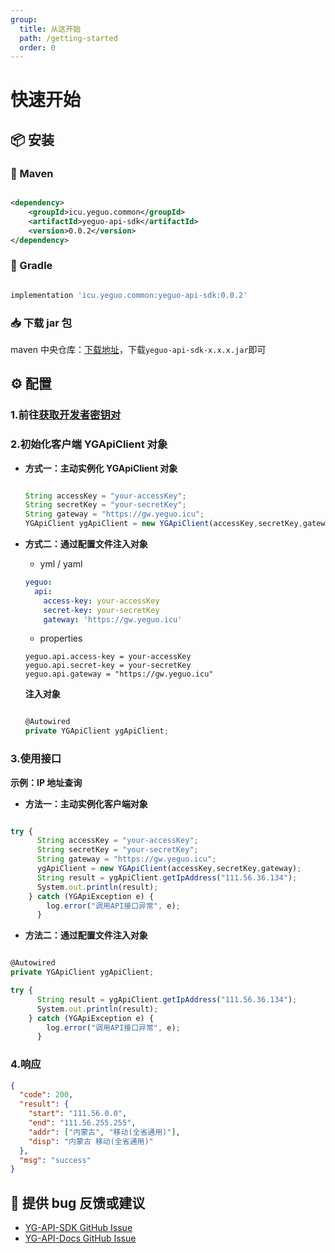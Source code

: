 ```yaml
---
group:
  title: 从这开始
  path: /getting-started
  order: 0
---
```


# 快速开始

## 📦 安装

### 🍋 Maven

```xml

<dependency>
    <groupId>icu.yeguo.common</groupId>
    <artifactId>yeguo-api-sdk</artifactId>
    <version>0.0.2</version>
</dependency>

```

### 🍇 Gradle

```gradle

implementation 'icu.yeguo.common:yeguo-api-sdk:0.0.2'

```

### 📥 下载 jar 包

maven 中央仓库：<a href="https://repo1.maven.org/maven2/icu/yeguo/common/yeguo-api-sdk" target="\_blank" rel="noopener noreferrer">下载地址</a>，下载`yeguo-api-sdk-x.x.x.jar`即可

## ⚙️ 配置

### 1.前往<a href="https://api.yeguo.icu/person" target="_blank" rel="noopener noreferrer">获取开发者密钥对</a>

### 2.初始化客户端 YGApiClient 对象

- **方式一：主动实例化 YGApiClient 对象**

  ```javascript

  String accessKey = "your-accessKey";
  String secretKey = "your-secretKey";
  String gateway = "https://gw.yeguo.icu";
  YGApiClient ygApiClient = new YGApiClient(accessKey,secretKey,gateway);

  ```

- **方式二：通过配置文件注入对象**

  - yml / yaml

  ```yml
  yeguo:
    api:
      access-key: your-accessKey
      secret-key: your-secretKey
      gateway: 'https://gw.yeguo.icu'
  ```

  - properties

  ```properties
  yeguo.api.access-key = your-accessKey
  yeguo.api.secret-key = your-secretKey
  yeguo.api.gateway = "https://gw.yeguo.icu"
  ```

  **注入对象**

  ```javascript

  @Autowired
  private YGApiClient ygApiClient;

  ```

### 3.使用接口

**示例：IP 地址查询**

- **方法一：主动实例化客户端对象**

```javascript

try {
      String accessKey = "your-accessKey";
      String secretKey = "your-secretKey";
      String gateway = "https://gw.yeguo.icu";
      ygApiClient = new YGApiClient(accessKey,secretKey,gateway);
      String result = ygApiClient.getIpAddress("111.56.36.134");
      System.out.println(result);
    } catch (YGApiException e) {
        log.error("调用API接口异常", e);
      }

```

- **方法二：通过配置文件注入对象**

```javascript

@Autowired
private YGApiClient ygApiClient;

try {
      String result = ygApiClient.getIpAddress("111.56.36.134");
      System.out.println(result);
    } catch (YGApiException e) {
        log.error("调用API接口异常", e);
      }

```

### 4.响应

```json
{
  "code": 200,
  "result": {
    "start": "111.56.0.0",
    "end": "111.56.255.255",
    "addr": ["内蒙古", "移动(全省通用)"],
    "disp": "内蒙古 移动(全省通用)"
  },
  "msg": "success"
}
```

## 🐞 提供 bug 反馈或建议

- [YG-API-SDK GitHub Issue](https://github.com/ye-guo/yeguo-api-sdk/issues/new/choose)
- [YG-API-Docs GitHub Issue](https://github.com/ye-guo/yeguo-api-docs/issues/new/choose)
